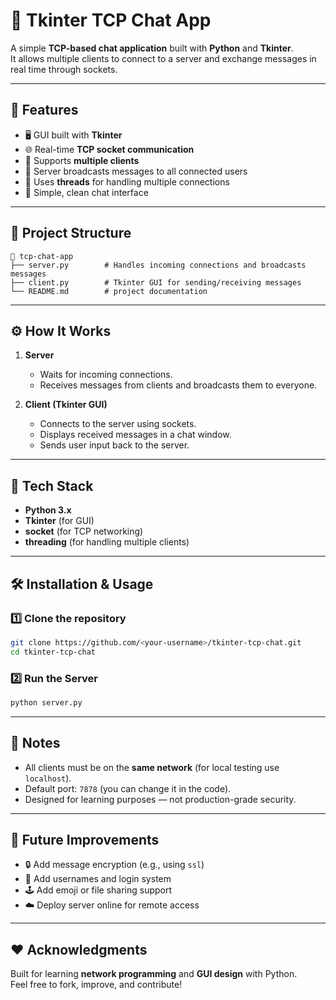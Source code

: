 # 💬 Tkinter TCP Chat App

A simple **TCP-based chat application** built with **Python** and **Tkinter**.  
It allows multiple clients to connect to a server and exchange messages in real time through sockets.

---

## 🚀 Features

- 🖥️ GUI built with **Tkinter**
- 🌐 Real-time **TCP socket communication**
- 👥 Supports **multiple clients**
- 🔔 Server broadcasts messages to all connected users
- 🧵 Uses **threads** for handling multiple connections
- 💬 Simple, clean chat interface

---

## 🧩 Project Structure

```
📁 tcp-chat-app
├── server.py        # Handles incoming connections and broadcasts messages
├── client.py        # Tkinter GUI for sending/receiving messages
└── README.md        # project documentation
```

---

## ⚙️ How It Works

1. **Server**  
   - Waits for incoming connections.  
   - Receives messages from clients and broadcasts them to everyone.

2. **Client (Tkinter GUI)**  
   - Connects to the server using sockets.  
   - Displays received messages in a chat window.  
   - Sends user input back to the server.

---

## 🧠 Tech Stack

- **Python 3.x**
- **Tkinter** (for GUI)
- **socket** (for TCP networking)
- **threading** (for handling multiple clients)

---

## 🛠️ Installation & Usage

### 1️⃣ Clone the repository
```bash
git clone https://github.com/<your-username>/tkinter-tcp-chat.git
cd tkinter-tcp-chat
```

### 2️⃣ Run the Server
```bash
python server.py
```

---

## 🔐 Notes

- All clients must be on the **same network** (for local testing use `localhost`).
- Default port: `7878` (you can change it in the code).
- Designed for learning purposes — not production-grade security.

---

## 🌟 Future Improvements

- 🔒 Add message encryption (e.g., using `ssl`)
- 👤 Add usernames and login system
- 🕹️ Add emoji or file sharing support
- ☁️ Deploy server online for remote access

---

## ❤️ Acknowledgments

Built for learning **network programming** and **GUI design** with Python.  
Feel free to fork, improve, and contribute!

